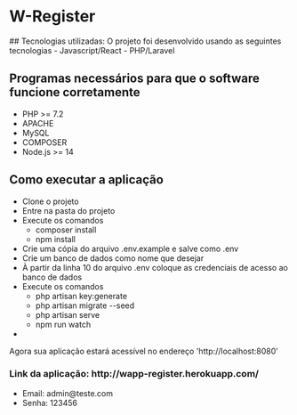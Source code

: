 <h1>W-Register</h1>
## Tecnologias utilizadas:
O projeto foi desenvolvido usando as seguintes tecnologias
- Javascript/React
- PHP/Laravel

## Programas necessários para que o software funcione corretamente

- PHP >= 7.2
- APACHE
- MySQL
- COMPOSER
- Node.js >= 14

## Como executar a aplicação

- Clone o projeto
- Entre na pasta do projeto
- Execute os comandos
    <ul>
        <li>composer install</li>
        <li>npm install</li>
    </ul>
- Crie uma cópia do arquivo .env.example e salve como .env
- Crie um banco de dados como nome que desejar
- À partir da linha 10 do arquivo .env coloque as credenciais de acesso ao banco de dados
- Execute os comandos
    <ul>
        <li>php artisan key:generate</li>
        <li>php artisan migrate --seed</li>
        <li>php artisan serve</li>
        <li>npm run watch</li>
    </ul>
- 
Agora sua aplicação estará acessível no endereço 'http://localhost:8080'

<h3>Link da aplicação: http://wapp-register.herokuapp.com/</h3>
<ul>
    <li>Email: admin@teste.com</li>
    <li>Senha: 123456</li>
</ul>

